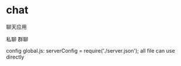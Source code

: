 # chat
聊天应用

私聊
群聊

config
    global.js:  serverConfig = require('./server.json');
    all file can use directly

